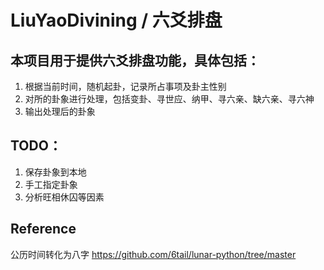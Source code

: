 # LiuYaoDivining / 六爻排盘

## 本项目用于提供六爻排盘功能，具体包括：

1. 根据当前时间，随机起卦，记录所占事项及卦主性别
2. 对所的卦象进行处理，包括变卦、寻世应、纳甲、寻六亲、缺六亲、寻六神
3. 输出处理后的卦象



## TODO：

1. 保存卦象到本地
2. 手工指定卦象
3. 分析旺相休囚等因素



## Reference

公历时间转化为八字 https://github.com/6tail/lunar-python/tree/master